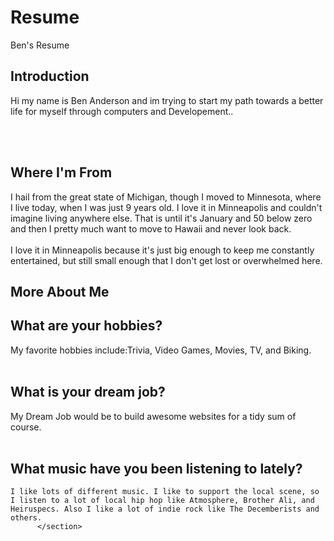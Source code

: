 # Resume
Ben's Resume

<!doctype html>
</html>
<head>
</head>
<body>
  <section class="Introdcution-section">
    <h1>Introduction<br></h1>
  <p>Hi my name is Ben Anderson and im trying to start my path towards a better life for myself through computers and Developement..</p>
    <br>
    <br>
    <p></p> 
</section> 
  <section class="location-section">
  <h1> Where I'm From </h1>
  <p>I hail from the great state of Michigan, though I moved to Minnesota, where I live today, when I was just 9 years old. I love it in Minneapolis and couldn't imagine living anywhere else. That is until it's January and 50 below zero and then I pretty much want to move to Hawaii and never look back.
  <br>
  <br>
  I love it in Minneapolis because it's just big enough to keep me constantly entertained, but still small enough that I don't get lost or overwhelmed here.</p>
</section>
      <section class="questions-section">
      <h1> More About Me </h1>
    <h2>What are your hobbies?</h2>
    My favorite hobbies include:Trivia, Video Games, Movies, TV, and Biking.
    <br>
    <br>
    <h2> What is your dream job?</h2>
    My Dream Job would be to build awesome websites for a tidy sum of course.
    <br> 
    <br>
    <h2> What music have you been listening to lately?</h2>
    
    I like lots of different music. I like to support the local scene, so I listen to a lot of local hip hop like Atmosphere, Brother Ali, and Heiruspecs. Also I like a lot of indie rock like The Decemberists and others.
          </section>
  <footer class="content-footer">
  </ul>
</footer>
</body>
</html>
